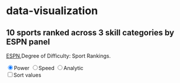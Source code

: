 # data-visualization

<!DOCTYPE html>
<meta charset="utf-8">
<style>

body {
  font-family: "Helvetica Neue", Helvetica, Arial, sans-serif;
  position: relative;
  width: 960px;
  padding: 50px;
}


.axis text {
  font: 10px sans-serif;
}

.axis path,
.axis line {
  fill: none;
  stroke: #000;
  shape-rendering: crispEdges;
}


.x.axis path {
  display: none;
}

.sortbox {
  position: relative;
  top: 10px;
  right: 10px;
  padding: 10px;
}

</style>
<body>
<h2>10 sports ranked across 3 skill categories by ESPN panel</h2>
<p><a href="http://www.espn.com/espn/page2/sportSkills">ESPN</a>,Degree of Difficulty: Sport Rankings.</p>
    <div id="form">
      <label><input type="radio" name="mode" value = "power" checked>Power</label>
      <label><input type="radio" name="mode" value = "speed">Speed</label>
      <label><input type="radio" name="mode" value = "analytic">Analytic</label>
    </div>
<label class="sortbox"><input type="checkbox" id="sort">Sort values</label>
<script type="text/javascript" src="d3.min.js"></script>
<script>

//set up chart
var margin = {top: 50, right: 20, bottom: 30, left: 40},
    width = 960 - margin.left - margin.right,
    height = 500 - margin.top - margin.bottom;

var x = d3.scaleBand().rangeRound([0,width]).padding(0.1);

var y = d3.scaleLinear()
    .rangeRound([height, 0]);

var xAxis = d3.axisBottom(x);
var yAxis = d3.axisLeft(y);

var svg = d3.select("body").append("svg")
    .attr("width", width + margin.left + margin.right)
    .attr("height", 520)
  .append("g")
    .attr("transform", "translate(" + margin.left + "," + margin.top + ")");


  //Load Data
  d3.csv("toughestsport.csv", function(error, data) {
    data = data.slice(0,10);
    data.forEach(function(d) {
      d.analytic = +d.ANA;
      d.sport = d.SPORT;
      d.power = +d.PWR;
      d.speed = +d.SPD;
    });

    x.domain(data.map(function(d) { return d.sport; }));
    y.domain([0, d3.max(data, function(d) { return d.power; })]);

    //x axis and labels
    svg.append("g")
      .attr("class", "x_axis")
      .attr("transform", "translate(0," + height + ")")
      .call(xAxis)
      .selectAll("text")
        .attr("dy",".5em")
        .attr("transform","rotate(-30)")
        .style("text-anchor","end");

    //y axis and labels
    svg.append("g")
      .attr("class", "y_axis")
      .call(yAxis);
    svg.append("text")
      .attr("class","y_label")
      .attr("transform", "rotate(-90)")
      .attr("y", 0 - margin.left)
      .attr("x",0 - (height/2))
      .attr("dy", ".71em")
      .style("text-anchor", "middle")
      .text("Difficulty Score");

    //Create Barchart 
    svg.selectAll('.bar')
      .data(data)
    .enter().append("rect")
      .attr("class", "bar")
      .attr("x", function(d) { return x(d.sport); })
      .attr("width", x.bandwidth())
      .attr("y", function(d) { return y(d.power); })
      .attr("height", function(d) { return height - y(d.power);})
      .attr("fill","red")
      .attr("fill-opacity",.9); 

    d3.selectAll("input:not(#sort)").on("change", handleFormClick);
    var value = "power";
    var dat = makeData(value,data);
    function handleFormClick() {
      d3.select("#sort").property("checked", false);
      if (this.value === "power") {
        transitionPower();
      } else if(this.value === "speed"){
        transitionSpeed();
      } else{
        transitionAnalytic();
      }
    }
    function transitionPower(){
      value = "power";
      dat = makeData(value,data);
      transitionRects(dat,value);
    }
    function transitionSpeed(){
      value = "speed";
      dat = makeData(value,data);
      transitionRects(dat,value);
    }
    function transitionAnalytic(){
      value = "analytic";
      dat = makeData(value,data);
      transitionRects(dat,value);
    }

    function makeData(val,data){
      if (val === "power"){
        return data.map(function(d){
          return {skill:d.power,sport:d.sport}
        })
      } else if (val === "speed"){
          return data.map(function(d){
            return {skill:d.speed,sport:d.sport}
        })
      } else {
          return data.map(function(d){
            return {skill:d.analytic,sport:d.sport}
        })
      }
    }

    function transitionRects(skill,val){
      //set domain
      x.domain(skill.map(function(d) { return d.sport; }));
      y.domain([0, d3.max(skill, function(d) { return d.skill })]);
      //remove old data 
      var bars = svg.selectAll(".bar").remove().exit().data(skill);
      //enter new data, change bars
      bars
      .enter().append("rect")
      .attr("class", "bar")
      .attr("x", function(d) { return x(d.sport); })
      .attr("width", x.bandwidth())
      .attr("y", function(d) { return y(d.skill); })
      .attr("height", function(d) { return height - y(d.skill);})
      .attr("fill",  function(){  
        if(val === "power"){
          return "red";
        } else if (val === "speed"){
          return "orange";
        } else {
          return "steelblue";
        }})
      .attr("fill-opacity",.9); 
   }

   //Perform Sorting
    d3.select("#sort").on("change", change);
    var sortTimeout = setTimeout(function() {
      d3.select("#sort").property("checked", true).each(change);
    }, 2000);
   function change() {
      clearTimeout(sortTimeout);
      var x0 = x.domain(dat.sort(this.checked 
        ? function(a, b) { return b.skill - a.skill;}
        : function(a, b) { return d3.ascending(a.sport,b.sport);})
        .map(function(d) { return d.sport;}))
        .copy();

      //sorting bars
      svg.selectAll(".bar")
          .sort(function(a, b) { return x0(a.sport) - x0(b.sport);});

      var transition = svg.transition().duration(750),
          delay = function(d, i) { return i * 50; };

      transition.selectAll(".bar")
          .delay(delay)
          .attr("x", function(d) { return x0(d.sport); });

      transition.select(".x_axis")
          .call(xAxis)
        .selectAll("g")
          .delay(delay);
  }

});
</script>
</body>
